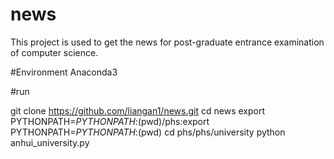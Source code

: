 # news
This project is used to get  the  news for  post-graduate entrance examination of  computer science.

#Environment 
Anaconda3

#run 

git clone https://github.com/liangan1/news.git
cd news 
export PYTHONPATH=$PYTHONPATH:$(pwd)/phs:export PYTHONPATH=$PYTHONPATH:$(pwd)
cd phs/phs/university
python anhui_university.py

